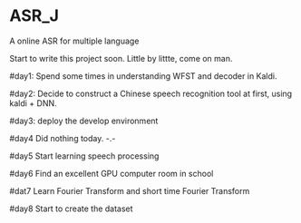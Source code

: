 # ASR_J
A online ASR for multiple language


Start to write this project soon. Little by littte, come on man.

#day1:
Spend some times in understanding WFST and decoder in Kaldi.


#day2:
Decide to construct a Chinese speech recognition tool at first, using kaldi + DNN.


#day3:
deploy the develop environment


#day4
Did nothing today. -.-



#day5
Start learning speech processing

#day6
Find an excellent GPU computer room in school


#dat7
Learn Fourier Transform and short time Fourier Transform


#day8
Start to create the dataset
